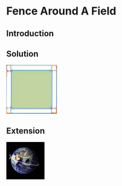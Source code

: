 # Fence Around A Field

## Introduction




## Solution

![](../../images/fence-around-a-field-3.png)






## Extension


![](../../images/fence-around-a-field-4.png)


